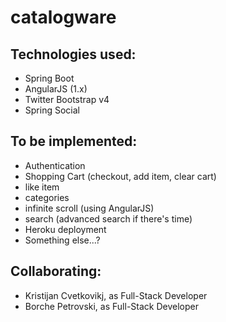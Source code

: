 # catalogware

Technologies used:
---
 *  Spring Boot
 *  AngularJS (1.x)
 *  Twitter Bootstrap v4
 *  Spring Social

To be implemented:
---
 - Authentication
 - Shopping Cart (checkout, add item, clear cart)
 - like item
 - categories
 - infinite scroll (using AngularJS)
 - search (advanced search if there's time)
 - Heroku deployment
 - Something else...?
 
Collaborating:
---
 - Kristijan Cvetkovikj, as Full-Stack Developer
 - Borche Petrovski, as Full-Stack Developer
